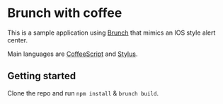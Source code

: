 # Brunch with coffee
This is a sample application using [Brunch](http://brunch.io/) that mimics an IOS style alert center.

Main languages are [CoffeeScript](http://coffeescript.org/) and
[Stylus](http://learnboost.github.com/stylus/).

## Getting started

Clone the repo and run `npm install` & `brunch build`.

